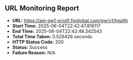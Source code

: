 ## URL Monitoring Report

- **URL:** https://api-gw1-prod1.fisglobal.com/gw/v1/health
- **Start Time:** 2025-06-04T22:42:47.816117
- **End Time:** 2025-06-04T22:42:48.342543
- **Total Time Taken:** 0.526426 seconds
- **HTTP Status Code:** 200
- **Status:** Success
- **Failure Reason:** N/A
